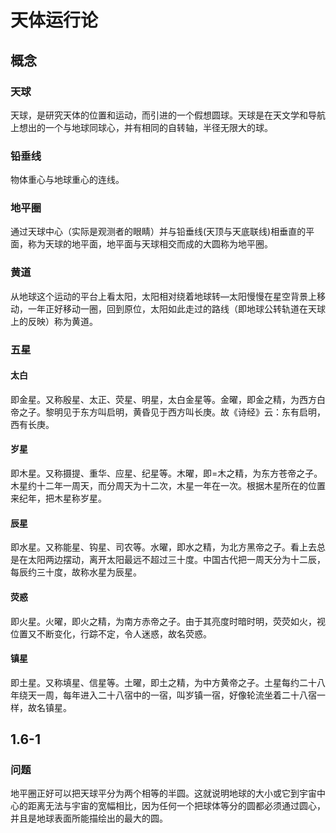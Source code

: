 # 天体运行论

## 概念

### 天球

天球，是研究天体的位置和运动，而引进的一个假想圆球。天球是在天文学和导航上想出的一个与地球同球心，并有相同的自转轴，半径无限大的球。

### 铅垂线

物体重心与地球重心的连线。

### 地平圈

通过天球中心（实际是观测者的眼睛）并与铅垂线(天顶与天底联线)相垂直的平面，称为天球的地平面，地平面与天球相交而成的大圆称为地平圈。

### 黄道

从地球这个运动的平台上看太阳，太阳相对绕着地球转—太阳慢慢在星空背景上移动，一年正好移动一圈，回到原位，太阳如此走过的路线（即地球公转轨道在天球上的反映）称为黄道。

### 五星

#### 太白

即金星。又称殷星、太正、荧星、明星，太白金星等。金曜，即金之精，为西方白帝之子。黎明见于东方叫启明，黄昏见于西方叫长庚。故《诗经》云：东有启明，西有长庚。

#### 岁星

即木星。又称摄提、重华、应星、纪星等。木曜，即=木之精，为东方苍帝之子。木星约十二年一周天，而分周天为十二次，木星一年在一次。根据木星所在的位置来纪年，把木星称岁星。

#### 辰星

即水星。又称能星、钩星、司农等。水曜，即水之精，为北方黑帝之子。看上去总是在太阳两边摆动，离开太阳最远不超过三十度。中国古代把一周天分为十二辰，每辰约三十度，故称水星为辰星。

#### 荧惑

即火星。火曜，即火之精，为南方赤帝之子。由于其亮度时暗时明，荧荧如火，视位置又不断变化，行踪不定，令人迷惑，故名荧惑。

#### 镇星

即土星。又称填星、信星等。土曜，即土之精，为中方黄帝之子。土星每约二十八年绕天一周，每年进入二十八宿中的一宿，叫岁镇一宿，好像轮流坐着二十八宿一样，故名镇星。

## 1.6-1

### 问题

地平圈正好可以把天球平分为两个相等的半圆。这就说明地球的大小或它到宇宙中心的距离无法与宇宙的宽幅相比，因为任何一个把球体等分的圆都必须通过圆心，并且是地球表面所能描绘出的最大的圆。
